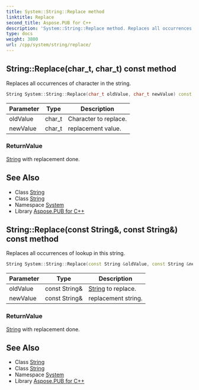 ```yaml
---
title: System::String::Replace method
linktitle: Replace
second_title: Aspose.PUB for C++
description: 'System::String::Replace method. Replaces all occurrences of character in the string in C++.'
type: docs
weight: 3800
url: /cpp/system/string/replace/
---
```

## String::Replace(char_t, char_t) const method


Replaces all occurrences of character in the string.

```cpp
String System::String::Replace(char_t oldValue, char_t newValue) const
```


| Parameter | Type | Description |
| --- | --- | --- |
| oldValue | char_t | Character to replace. |
| newValue | char_t | replacement value. |

### ReturnValue

[String](../) with replacement done.

## See Also

* Class [String](../)
* Class [String](../)
* Namespace [System](../../)
* Library [Aspose.PUB for C++](../../../)
## String::Replace(const String\&, const String\&) const method


Replaces all occurrences of lookup in this string.

```cpp
String System::String::Replace(const String &oldValue, const String &newValue) const
```


| Parameter | Type | Description |
| --- | --- | --- |
| oldValue | const String\& | [String](../) to replace. |
| newValue | const String\& | replacement string. |

### ReturnValue

[String](../) with replacement done.

## See Also

* Class [String](../)
* Class [String](../)
* Namespace [System](../../)
* Library [Aspose.PUB for C++](../../../)
